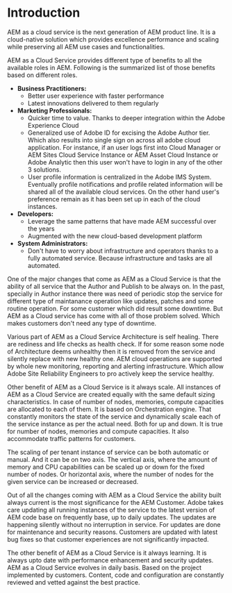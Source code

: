 # Introduction
AEM as a cloud service is the next generation of AEM product line. It is a cloud-native solution which provides excellence performance and scaling while preserving all AEM use cases and functionalities.

AEM as a Cloud Service provides different type of benefits to all the available roles in AEM. Following is the summarized list of those benefits based on different roles.

- **Business Practitioners:**
    - Better user experience with faster performance
    - Latest innovations delivered to them regularly
- **Marketing Professionals:**
    - Quicker time to value. Thanks to deeper integration within the Adobe Experience Cloud
    - Generalized use of Adobe ID for excising the Adobe Author tier. Which also results into single sign on across all adobe cloud application. For instance, if an user logs first into Cloud Manager  or AEM Sites Cloud Service Instance or AEM Asset Cloud Instance or Adobe Analytic then this user won't have to login in any of the other 3 solutions.
    - User profile information is centralized in the Adobe IMS System. Eventually profile notifications and profile related information will be shared all of the available cloud services. On the other hand user's preference remain as it has been set up in each of the cloud instances.
- **Developers:**
    - Leverage the same patterns that have made AEM successful over the years
    - Augmented with the new cloud-based development platform
- **System Administrators:**
    - Don't have to worry about infrastructure and operators thanks to a fully automated service. Because infrastructure and tasks are all automated.

One of the major changes that come as AEM as a Cloud Service is that the ability of all service that the Author and Publish to be always on. In the past, specially in Author instance there was need of periodic stop the service  for different type of maintanance operation like updates, patches and some routine operation. For some customer which did result some downtime. But AEM as a Cloud service has come with all of those problem solved. Which makes customers don't need any type of downtime.

Various part of AEM as a Cloud Service Architecture is self healing. There are rediness and life checks as health check. If for some reason some node of Architecture deems unhealthy then it is removed from the service and silently replace with new healthy one. AEM cloud operations are supported by whole new monitoring, reporting and alerting infrastructure. Which allow Adobe Site Reliability Engineers to pro actively keep the service healthy.

Other benefit of AEM as a Cloud Service is it always scale. All instances of AEM as a Cloud Service are created equally with the same default sizing characteristics. In case of number of nodes, memories, compute capacities are allocated to each of them. It is based on Orchestration engine. That constantly monitors the state of the service and dynamically scale each of the service instance as per the actual need. Both for up and down. It is true for number of nodes, memories and compute capacities. It also accommodate traffic patterns for customers.

The scaling of per tenant instance of service can be both automatic or manual. And it can be on two axis. The vertical axis, where the amount of memory and CPU capabilities can be scaled up or down for the fixed number of nodes. Or horizontal axis, where the number of nodes for the given service can be increased or decreased.

Out of all the changes coming with AEM as a Cloud Service the ability built always current is the most significance for the AEM Customer. Adobe takes care updating all running instances of the service to the latest version of AEM code base on frequently base, up to daily updates. The updates are happening silently without no interruption in service. For updates are done for maintenance and security reasons. Customers are updated with latest bug fixes so that customer experiences are not significantly impacted.

The other benefit of AEM as a Cloud Service is it always learning. It is always upto date with performance enhancement and security updates. AEM as a Cloud Service evolves in daily basis. Based on the project implemented by customers. Content, code and configuration are constantly reviewed and vetted against the best practice.
